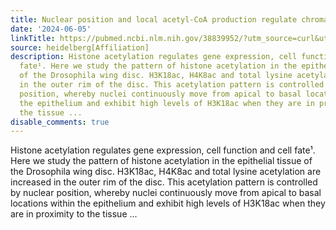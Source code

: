 ```yaml
---
title: Nuclear position and local acetyl-CoA production regulate chromatin state
date: '2024-06-05'
linkTitle: https://pubmed.ncbi.nlm.nih.gov/38839952/?utm_source=curl&utm_medium=rss&utm_campaign=pubmed-2&utm_content=1FakS-2QOkCT8HsMOQP1bCRQ4YzyumYOmxmF0moLsQ3dFB1E9V&fc=20220326224207&ff=20240606180839&v=2.18.0.post9+e462414
source: heidelberg[Affiliation]
description: Histone acetylation regulates gene expression, cell function and cell
  fate¹. Here we study the pattern of histone acetylation in the epithelial tissue
  of the Drosophila wing disc. H3K18ac, H4K8ac and total lysine acetylation are increased
  in the outer rim of the disc. This acetylation pattern is controlled by nuclear
  position, whereby nuclei continuously move from apical to basal locations within
  the epithelium and exhibit high levels of H3K18ac when they are in proximity to
  the tissue ...
disable_comments: true
---
```

Histone acetylation regulates gene expression, cell function and cell fate¹. Here we study the pattern of histone acetylation in the epithelial tissue of the Drosophila wing disc. H3K18ac, H4K8ac and total lysine acetylation are increased in the outer rim of the disc. This acetylation pattern is controlled by nuclear position, whereby nuclei continuously move from apical to basal locations within the epithelium and exhibit high levels of H3K18ac when they are in proximity to the tissue ...